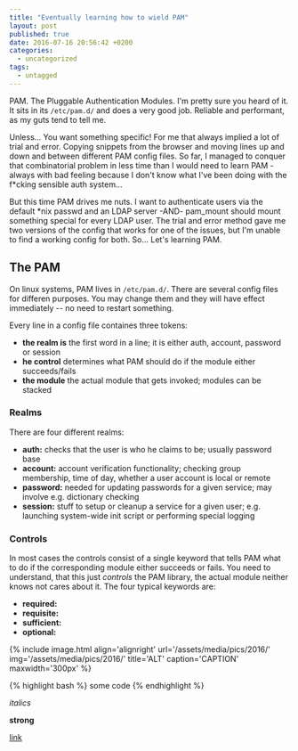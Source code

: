 ```yaml
---
title: "Eventually learning how to wield PAM"
layout: post
published: true
date: 2016-07-16 20:56:42 +0200
categories:
  - uncategorized
tags:
  - untagged
---
```


PAM. The Pluggable Authentication Modules. I'm pretty sure you heard of it. It sits in its `/etc/pam.d/` and does a very good job. Reliable and performant, as my guts tend to tell me.

Unless... You want something specific! For me that always implied a lot of trial and error. Copying snippets from the browser and moving lines up and down and between different PAM config files. So far, I managed to conquer that combinatorial problem in less time than I would need to learn PAM - always with bad feeling because I don't know what I've been doing with the f*cking sensible auth system...

But this time PAM drives me nuts. I want to authenticate users via the default *nix passwd and an LDAP server -AND- pam_mount should mount something special for every LDAP user. The trial and error method gave me two versions of the config that works for one of the issues, but I'm unable to find a working config for both. So... Let's learning PAM.

## The PAM
On linux systems, PAM lives in `/etc/pam.d/`. There are several config files for differen purposes. You may change them and they will have effect immediately -- no need to restart something.

Every line in a config file containes three tokens:

* **the realm is** the first word in a line; it is either auth, account, password or session
* **he control** determines what PAM should do if the module either succeeds/fails
* **the module** the actual module that gets invoked; modules can be stacked

### Realms
There are four different realms:

* **auth:** checks that the user is who he claims to be; usually password base
* **account:** account verification functionality; checking group membership, time of day, whether a user account is local or remote
* **password:** needed for updating passwords for a given service; may involve e.g. dictionary checking
* **session:** stuff to setup or cleanup a service for a given user; e.g. launching system-wide init script or performing special logging


### Controls
In most cases the controls consist of a single keyword that tells PAM what to do if the corresponding module either succeeds or fails. You need to understand, that this just *controls* the PAM library, the actual module neither knows not cares about it. The four typical keywords are:

* **required:** 
* **requisite:**
* **sufficient:**
* **optional:**





{% include image.html align='alignright' url='/assets/media/pics/2016/' img='/assets/media/pics/2016/' title='ALT' caption='CAPTION' maxwidth='300px' %}

{% highlight bash %}
some code
{% endhighlight %}

*italics*

**strong**

[link](url)



